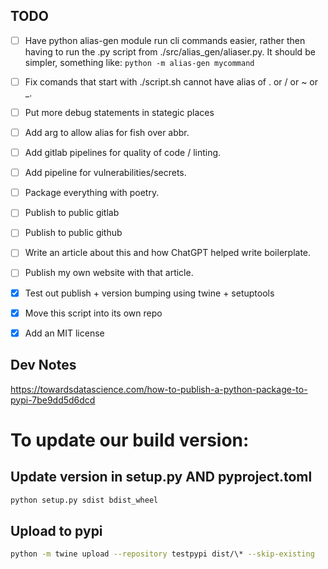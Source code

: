 ## TODO

- [ ] Have python alias-gen module run cli commands easier, rather then having
      to run the .py script from ./src/alias_gen/aliaser.py. It should be
      simpler, something like: `python -m alias-gen mycommand`
- [ ] Fix comands that start with ./script.sh cannot have alias of . or / or
      ~ or \_.
- [ ] Put more debug statements in stategic places
- [ ] Add arg to allow alias for fish over abbr.

- [ ] Add gitlab pipelines for quality of code / linting.
- [ ] Add pipeline for vulnerabilities/secrets.
- [ ] Package everything with poetry.
- [ ] Publish to public gitlab
- [ ] Publish to public github
- [ ] Write an article about this and how ChatGPT helped write boilerplate.
- [ ] Publish my own website with that article.
- [x] Test out publish + version bumping using twine + setuptools
- [x] Move this script into its own repo
- [x] Add an MIT license

## Dev Notes

https://towardsdatascience.com/how-to-publish-a-python-package-to-pypi-7be9dd5d6dcd

# To update our build version:

## Update version in setup.py AND pyproject.toml

```bash
python setup.py sdist bdist_wheel
```

## Upload to pypi

```bash
python -m twine upload --repository testpypi dist/\* --skip-existing
```

